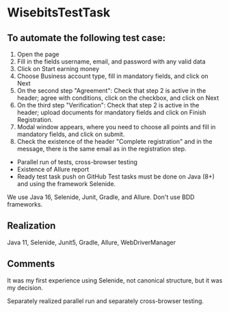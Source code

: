 # WisebitsTestTask
## To automate the following test case:
1. Open the page
2. Fill in the fields username, email, and password with any valid data
3. Click on Start earning money
4. Choose Business account type, fill in mandatory fields, and click on Next
5. On the second step "Agreement": Check that step 2 is active in the header;
   agree with conditions, click on the checkbox, and click on Next
6. On the third step "Verification": Check that step 2 is active in the header;
   upload documents for mandatory fields and click on Finish
   Registration.
7. Modal window appears, where you need to choose all points and
   fill in mandatory fields, and click on submit.
8. Check the existence of the header "Complete registration" and
   in the message, there is the same email as in the registration step.

- Parallel run of tests, cross-browser testing
- Existence of Allure report
- Ready test task push on GitHub
  Test tasks must be done on Java (8+) and using the framework Selenide.

We use Java 16, Selenide, Junit, Gradle, and Allure. Don't use BDD frameworks.

## Realization
Java 11, Selenide, Junit5, Gradle, Allure, WebDriverManager

## Comments
It was my first experience using Selenide, not canonical structure, but it was my decision.

Separately realized parallel run and separately cross-browser testing.